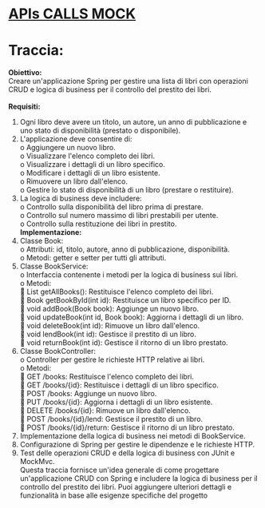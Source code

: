 # [APIs CALLS MOCK](https://www.postman.com/test-team-develhope/workspace/library-excercise-springboot/collection/33167522-6de04644-6c08-4376-b996-ea07a1e62178)

# Traccia:<br>

**Obiettivo:**<br>
Creare un'applicazione Spring per gestire una lista di libri con operazioni CRUD e 
logica di business per il controllo del prestito dei libri.
<br>
<br>
**Requisiti:**
1. Ogni libro deve avere un titolo, un autore, un anno di pubblicazione e uno stato di 
disponibilità (prestato o disponibile).<br>
2. L'applicazione deve consentire di:<br>
o Aggiungere un nuovo libro.<br>
o Visualizzare l'elenco completo dei libri.<br>
o Visualizzare i dettagli di un libro specifico.<br>
o Modificare i dettagli di un libro esistente.<br>
o Rimuovere un libro dall'elenco.<br>
o Gestire lo stato di disponibilità di un libro (prestare o restituire).<br>
3. La logica di business deve includere:<br>
o Controllo sulla disponibilità del libro prima di prestare.<br>
o Controllo sul numero massimo di libri prestabili per utente.<br>
o Controllo sulla restituzione dei libri in prestito.<br>
**Implementazione:**<br>
1. Classe Book:<br>
o Attributi: id, titolo, autore, anno di pubblicazione, disponibilità.<br>
o Metodi: getter e setter per tutti gli attributi.<br>
2. Classe BookService:<br>
o Interfaccia contenente i metodi per la logica di business sui libri.<br>
o Metodi:<br>
 List<Book> getAllBooks(): Restituisce l'elenco completo dei libri.<br>
 Book getBookById(int id): Restituisce un libro specifico per ID.<br>
 void addBook(Book book): Aggiunge un nuovo libro.<br>
 void updateBook(int id, Book book): Aggiorna i dettagli di un libro.<br>
 void deleteBook(int id): Rimuove un libro dall'elenco.<br>
 void lendBook(int id): Gestisce il prestito di un libro.<br>
 void returnBook(int id): Gestisce il ritorno di un libro prestato.<br>
3. Classe BookController:<br>
o Controller per gestire le richieste HTTP relative ai libri.<br>
o Metodi:<br>
 GET /books: Restituisce l'elenco completo dei libri.<br>
 GET /books/{id}: Restituisce i dettagli di un libro specifico.<br>
 POST /books: Aggiunge un nuovo libro.<br>
 PUT /books/{id}: Aggiorna i dettagli di un libro esistente.<br>
 DELETE /books/{id}: Rimuove un libro dall'elenco.<br>
 POST /books/{id}/lend: Gestisce il prestito di un libro.<br>
 POST /books/{id}/return: Gestisce il ritorno di un libro prestato.<br>
4. Implementazione della logica di business nei metodi di BookService.<br>
5. Configurazione di Spring per gestire le dipendenze e le richieste HTTP.<br>
6. Test delle operazioni CRUD e della logica di business con JUnit e MockMvc.<br>
Questa traccia fornisce un'idea generale di come progettare un'applicazione CRUD con Spring e 
includere la logica di business per il controllo del prestito dei libri. Puoi aggiungere ulteriori dettagli 
e funzionalità in base alle esigenze specifiche del progetto
